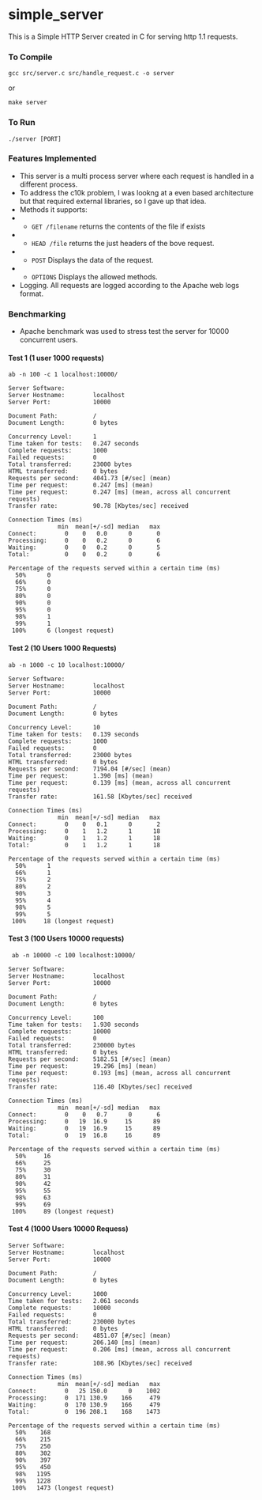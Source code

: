 # simple_server
This is a Simple HTTP Server created in C for serving http 1.1 requests.

### To Compile
```
gcc src/server.c src/handle_request.c -o server
```
or 
```
make server
```

### To Run
```
./server [PORT]
```
### Features Implemented

- This server is a multi process server where each request is handled in a different process.
- To address the c10k problem, I was lookng at a even based architecture but that required external libraries, so I gave up that idea.
- Methods it supports:
- - ` GET /filename ` returns the contents of the file if exists
- - ` HEAD /file ` returns the just headers of the bove request.
- - ` POST ` Displays the data of the request. 
- - ` OPTIONS `  Displays the allowed methods.
-  Logging. All requests are logged according to the Apache web logs format.
### Benchmarking

- Apache benchmark was used to stress test the server for 10000 concurrent users.
#### Test 1 (1 user 1000 requests)
```
ab -n 100 -c 1 localhost:10000/
```

```
Server Software:        
Server Hostname:        localhost
Server Port:            10000

Document Path:          /
Document Length:        0 bytes

Concurrency Level:      1
Time taken for tests:   0.247 seconds
Complete requests:      1000
Failed requests:        0
Total transferred:      23000 bytes
HTML transferred:       0 bytes
Requests per second:    4041.73 [#/sec] (mean)
Time per request:       0.247 [ms] (mean)
Time per request:       0.247 [ms] (mean, across all concurrent requests)
Transfer rate:          90.78 [Kbytes/sec] received

Connection Times (ms)
              min  mean[+/-sd] median   max
Connect:        0    0   0.0      0       0
Processing:     0    0   0.2      0       6
Waiting:        0    0   0.2      0       5
Total:          0    0   0.2      0       6

Percentage of the requests served within a certain time (ms)
  50%      0
  66%      0
  75%      0
  80%      0
  90%      0
  95%      0
  98%      1
  99%      1
 100%      6 (longest request)
```

#### Test 2 (10 Users 1000 Requests)
```
ab -n 1000 -c 10 localhost:10000/
```

```
Server Software:        
Server Hostname:        localhost
Server Port:            10000

Document Path:          /
Document Length:        0 bytes

Concurrency Level:      10
Time taken for tests:   0.139 seconds
Complete requests:      1000
Failed requests:        0
Total transferred:      23000 bytes
HTML transferred:       0 bytes
Requests per second:    7194.04 [#/sec] (mean)
Time per request:       1.390 [ms] (mean)
Time per request:       0.139 [ms] (mean, across all concurrent requests)
Transfer rate:          161.58 [Kbytes/sec] received

Connection Times (ms)
              min  mean[+/-sd] median   max
Connect:        0    0   0.1      0       2
Processing:     0    1   1.2      1      18
Waiting:        0    1   1.2      1      18
Total:          0    1   1.2      1      18

Percentage of the requests served within a certain time (ms)
  50%      1
  66%      1
  75%      2
  80%      2
  90%      3
  95%      4
  98%      5
  99%      5
 100%     18 (longest request)
```

#### Test 3 (100 Users 10000 requests)

```
 ab -n 10000 -c 100 localhost:10000/
```

```
Server Software:        
Server Hostname:        localhost
Server Port:            10000

Document Path:          /
Document Length:        0 bytes

Concurrency Level:      100
Time taken for tests:   1.930 seconds
Complete requests:      10000
Failed requests:        0
Total transferred:      230000 bytes
HTML transferred:       0 bytes
Requests per second:    5182.51 [#/sec] (mean)
Time per request:       19.296 [ms] (mean)
Time per request:       0.193 [ms] (mean, across all concurrent requests)
Transfer rate:          116.40 [Kbytes/sec] received

Connection Times (ms)
              min  mean[+/-sd] median   max
Connect:        0    0   0.7      0       6
Processing:     0   19  16.9     15      89
Waiting:        0   19  16.9     15      89
Total:          0   19  16.8     16      89

Percentage of the requests served within a certain time (ms)
  50%     16
  66%     25
  75%     30
  80%     31
  90%     42
  95%     55
  98%     63
  99%     69
 100%     89 (longest request)
```

#### Test 4 (1000 Users 10000 Requess)
```
Server Software:        
Server Hostname:        localhost
Server Port:            10000

Document Path:          /
Document Length:        0 bytes

Concurrency Level:      1000
Time taken for tests:   2.061 seconds
Complete requests:      10000
Failed requests:        0
Total transferred:      230000 bytes
HTML transferred:       0 bytes
Requests per second:    4851.07 [#/sec] (mean)
Time per request:       206.140 [ms] (mean)
Time per request:       0.206 [ms] (mean, across all concurrent requests)
Transfer rate:          108.96 [Kbytes/sec] received

Connection Times (ms)
              min  mean[+/-sd] median   max
Connect:        0   25 150.0      0    1002
Processing:     0  171 130.9    166     479
Waiting:        0  170 130.9    166     479
Total:          0  196 208.1    168    1473

Percentage of the requests served within a certain time (ms)
  50%    168
  66%    215
  75%    250
  80%    302
  90%    397
  95%    450
  98%   1195
  99%   1228
 100%   1473 (longest request)
```